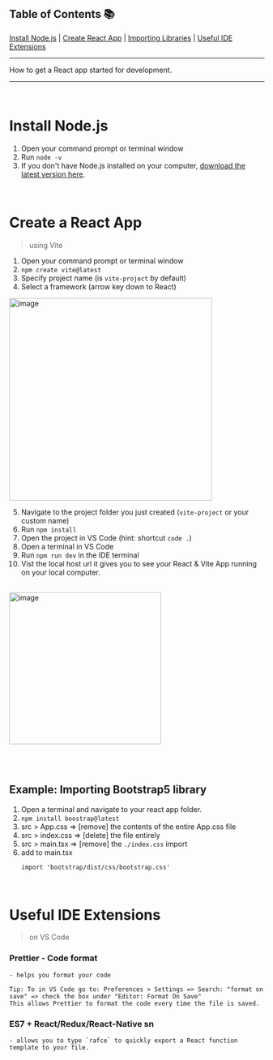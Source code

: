 ## Table of Contents :books:

[Install Node.js](#install-nodejs)  |   [Create React App](#create-a-react-app)   | [Importing Libraries](#example-importing-bootstrap5-library) | [Useful IDE Extensions](#useful-ide-extensions)  

<hr>

How to get a React app started for development.
<hr>
<br>


# Install Node.js
1. Open your command prompt or terminal window 
2. Run `node -v`
3. If you don't have Node.js installed on your computer, [download the latest version here](https://nodejs.org/en).

<br> 

# Create a React App
> using Vite
1. Open your command prompt or terminal window
2. `npm create vite@latest`
3. Specify project name (is `vite-project` by default)
4. Select a framework (arrow key down to React)


<img src="https://github.com/lillyxcko/React-Notebook/assets/79551113/43009b50-2058-48f5-bc95-c8e6e2db5f98" alt="image" width="400"/>

<br>

5. Navigate to the project folder you just created (`vite-project` or your custom name)
6. Run `npm install`
7. Open the project in VS Code (hint: shortcut `code .`)
8. Open a terminal in VS Code
9. Run `npm run dev` in the IDE terminal
10. Vist the local host url it gives you to see your React & Vite App running on your local computer.

<br>

<img src="https://github.com/lillyxcko/React-Notebook/assets/79551113/0b993e00-3c58-40cf-9a08-e4ba0dc16927" alt="image" width="300"/>

<br> <br>


## Example: Importing Bootstrap5 library

1. Open a terminal and navigate to your react app folder.
2. `npm install boostrap@latest`
3. src > App.css => [remove] the contents of the entire App.css file
4. src > index.css => [delete] the file entirely 
5. src > main.tsx => [remove] the `./index.css` import
6. add to main.tsx
   ```
   import 'bootstrap/dist/css/bootstrap.css'
   ```

<br>


# Useful IDE Extensions 
> on VS Code

### Prettier - Code format
    - helps you format your code
    
    Tip: To in VS Code go to: Preferences > Settings => Search: "format on save" => check the box under "Editor: Format On Save"
    This allows Prettier to format the code every time the file is saved. 

### ES7 + React/Redux/React-Native sn
    - allows you to type `rafce` to quickly export a React function template to your file.
    
